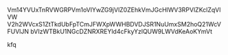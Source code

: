 Vm14YVUxTnRVWGRPVm1oVlYwZG9jVlZ0ZEhkVmJGcHlWV3RPVlZKclZqVlVW
V2h2WVcxS1ZtTkdUbFpTCmJFWXpWWHBDVDJSR1NuUmxSM2hoQ21WcVFUVlJN
bVIzWTBkU1NGcDZNRXREYld4cFkyYzlQUW9LWVdKeAoKYmVt

kfq